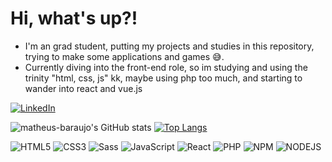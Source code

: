 # Hi, what's up?!
- I'm an grad student, putting my projects and studies in this repository, trying to make some applications and games :sweat_smile:. 
- Currently diving into the front-end role, so im studying and using the trinity "html, css, js" kk, maybe using php too much, and starting to wander into react and vue.js

[![LinkedIn](https://img.shields.io/badge/LinkedIn-000?style=for-the-badge&logo=linkedin&logoColor=0E76A8)](https://www.linkedin.com/in/matheus-batista-de-araújo-0402621b3/) 

![matheus-baraujo's GitHub stats](https://github-readme-stats.vercel.app/api?username=matheus-baraujo&count_private=true&show_icons=true&theme=merko)
[![Top Langs](https://github-readme-stats.vercel.app/api/top-langs/?username=matheus-baraujo&count_private=true&layout=compact&theme=merko)](https://github.com/matheus-baraujo/github-readme-stats)

![HTML5](https://img.shields.io/badge/HTML5-000?style=for-the-badge&logo=html5)
![CSS3](https://img.shields.io/badge/CSS3-000?style=for-the-badge&logo=css3&logoColor=264CE4)
![Sass](https://img.shields.io/badge/Sass-000?style=for-the-badge&logo=sass)
![JavaScript](https://img.shields.io/badge/JavaScript-000?style=for-the-badge&logo=javascript)
![React](https://img.shields.io/badge/React-000?style=for-the-badge&logo=react)
![PHP](https://img.shields.io/badge/PHP-000?style=for-the-badge&logo=php)
![NPM](https://img.shields.io/badge/NPM-000?style=for-the-badge&logo=npm)
![NODEJS](https://img.shields.io/badge/Nodejs-000?style=for-the-badge&logo=nodejs)

 
